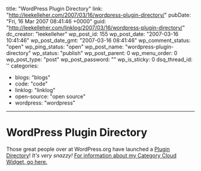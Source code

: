 title: "WordPress Plugin Directory"
link: "http://leekelleher.com/2007/03/16/wordpress-plugin-directory/"
pubDate: "Fri, 16 Mar 2007 08:41:46 +0000"
guid: "http://leekelleher.com/linklog/2007/03/16/wordpress-plugin-directory/"
dc_creator: "leekelleher"
wp_post_id: 155
wp_post_date: "2007-03-16 10:41:46"
wp_post_date_gmt: "2007-03-16 08:41:46"
wp_comment_status: "open"
wp_ping_status: "open"
wp_post_name: "wordpress-plugin-directory"
wp_status: "publish"
wp_post_parent: 0
wp_menu_order: 0
wp_post_type: "post"
wp_post_password: ""
wp_is_sticky: 0
dsq_thread_id: ''
categories:
  - blogs: "blogs"
  - code: "code"
  - linklog: "linklog"
  - open-source: "open source"
  - wordpress: "wordpress"

---

# WordPress Plugin Directory

Those great people over at WordPress.org have launched a <a href="http://wordpress.org/development/2007/03/plugin-directory/">Plugin Directory</a>! <i>It's very snazzy!</i>  <a href="http://wordpress.org/extend/plugins/plugin/widget-category-cloud/">For information about my Category Cloud Widget, go here.</a>